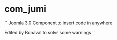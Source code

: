 
# com_jumi
´´
Joomla 3.0 Component to insert code in anywhere

Edited by Bonaval to solve some warnings
´´
##

